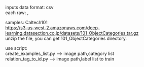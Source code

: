 inputs data format: csv  
each raw: <imagepath>,<label number>  

samples: Caltech101  
https://s3-us-west-2.amazonaws.com/deep-learning.datasection.co.jp/datasets/101_ObjectCategories.tar.gz  
unzip the file, you can get 101_ObjectCategories directory.  
  
use script:  
create_examples_list.py --> image path,category list  
relation_tag_to_id.py --> image path,label list to train  

